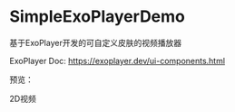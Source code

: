 # SimpleExoPlayerDemo
基于ExoPlayer开发的可自定义皮肤的视频播放器

ExoPlayer Doc: https://exoplayer.dev/ui-components.html

预览：

2D视频
